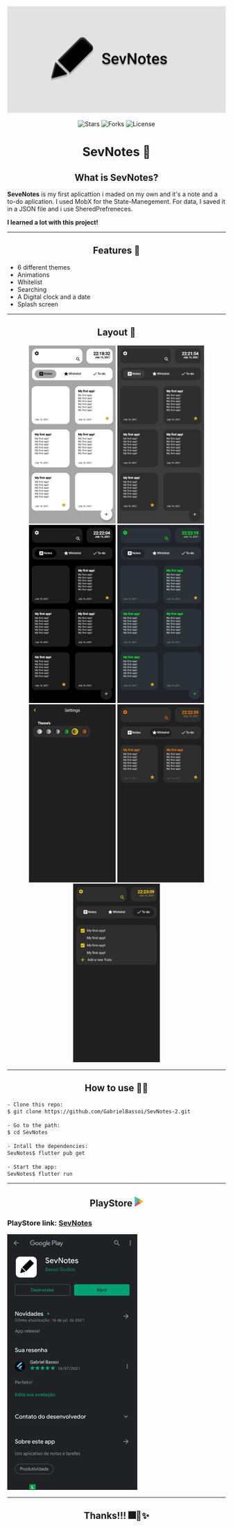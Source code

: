 [![Sevnotes rg][]][SevNotes rg link]
<p align="center">
  <img src="https://img.shields.io/github/stars/GabrielBassoi/SevNotes-2?label=stars&message=MIT&color=inactive&labelColor=F27E3F" alt="Stars">
  <img src="https://img.shields.io/github/forks/GabrielBassoi/SevNotes-2?label=forks&message=MIT&color=inactive&labelColor=F27E3F" alt="Forks">     
  <img  src="https://img.shields.io/static/v1?label=license&message=MIT&color=inactive&labelColor=F27E3F" alt="License">

</p>

<h1 align="center">SevNotes 📄</h1>


<h2 align="center">What is SevNotes?</h2>

__SeveNotes__ is my first aplicattion i maded on my own and it's a note and a to-do aplication. I used MobX for the State-Manegement. For data, I saved it in a JSON file and i use SheredPrefreneces.

**I learned a lot with this project!**

---

<h2 align="center">Features 📐</h2>

- 6 different themes
- Animations
- Whitelist
- Searching
- A Digital clock and a date
- Splash screen
---

<h2 align="center">Layout 🎨</h2>

<p align="center">
  <img src="img/1.jpg" width="200px">
  <img src="img/2.jpg" width="200px">
  <img src="img/3.jpg" width="200px">
  <img src="img/4.jpg" width="200px">
  <img src="img/5.jpg" width="200px">
  <img src="img/6.jpg" width="200px">
  <img src="img/7.jpg" width="200px">
</p>

---

<h2 align="center">How to use 👨‍💻</h2>

```
- Clone this repo:
$ git clone https://github.com/GabrielBassoi/SevNotes-2.git

- Go to the path:
$ cd SevNotes

- Intall the dependencies:
SevNotes$ flutter pub get

- Start the app:
SevNotes$ flutter run
```

---

<h2 align="center">PlayStore   <img src="img/play-logo.png" width="20"/> </h2>

### PlayStore link: [SevNotes](https://play.google.com/store/apps/details?id=bassoi.com.sevnotes2)

<img src="img/play-print.jpg" width="300"/>

---

<h2 align="center">Thanks!!! 🎆🎇✨</h2>

[SevNotes rg]: img/Rg-sevnotes.png
[SevNotes rg link]: https://github.com/GabrielBassoi/SevNotes-2/blob/master/img/Rg-sevnotes.png?raw=true

[Play print]: img/play-print.jpg

